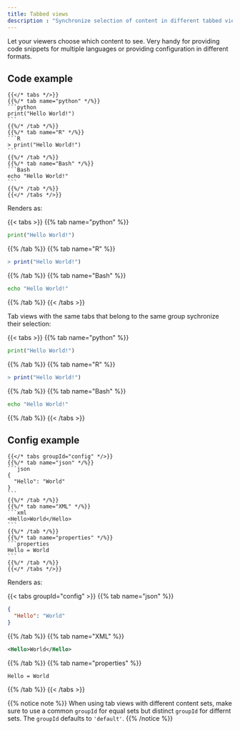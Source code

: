 ```yaml
---
title: Tabbed views
description : "Synchronize selection of content in different tabbed views"
---
```


Let your viewers choose which content to see. Very handy for providing code
snippets for multiple languages or providing configuration in different formats.

## Code example

	{{</* tabs */>}}
	{{%/* tab name="python" */%}}
	```python
	print("Hello World!")
	```
	{{%/* /tab */%}}
	{{%/* tab name="R" */%}}
	```R
	> print("Hello World!")
	```
	{{%/* /tab */%}}
	{{%/* tab name="Bash" */%}}
	```Bash
	echo "Hello World!"
	```
	{{%/* /tab */%}}
	{{</* /tabs */>}}

Renders as:

{{< tabs >}}
{{% tab name="python" %}}
```python
print("Hello World!")
```
{{% /tab %}}
{{% tab name="R" %}}
```R
> print("Hello World!")
```
{{% /tab %}}
{{% tab name="Bash" %}}
```Bash
echo "Hello World!"
```
{{% /tab %}}
{{< /tabs >}}

Tab views with the same tabs that belong to the same group sychronize their selection:

{{< tabs >}}
{{% tab name="python" %}}
```python
print("Hello World!")
```
{{% /tab %}}
{{% tab name="R" %}}
```R
> print("Hello World!")
```
{{% /tab %}}
{{% tab name="Bash" %}}
```Bash
echo "Hello World!"
```
{{% /tab %}}
{{< /tabs >}}

## Config example

	{{</* tabs groupId="config" */>}}
	{{%/* tab name="json" */%}}
	```json
	{
	  "Hello": "World"
	}
	```
	{{%/* /tab */%}}
	{{%/* tab name="XML" */%}}
	```xml
	<Hello>World</Hello>
	```
	{{%/* /tab */%}}
	{{%/* tab name="properties" */%}}
	```properties
	Hello = World
	```
	{{%/* /tab */%}}
	{{</* /tabs */>}}

Renders as:

{{< tabs groupId="config" >}}
{{% tab name="json" %}}
```json
{
  "Hello": "World"
}
```
{{% /tab %}}
{{% tab name="XML" %}}
```xml
<Hello>World</Hello>
```
{{% /tab %}}
{{% tab name="properties" %}}
```properties
Hello = World
```
{{% /tab %}}
{{< /tabs >}}

{{% notice note %}}
When using tab views with different content sets, make sure to use a common `groupId` for equal sets but distinct
`groupId` for differnt sets. The `groupId` defaults to `'default'`.
{{% /notice %}}
